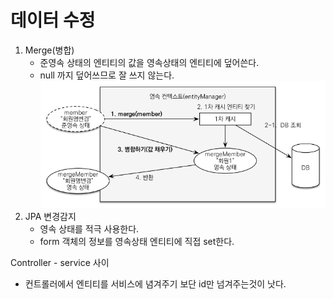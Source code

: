 데이터 수정
=========
1. Merge(병합)
   * 준영속 상태의 엔티티의 값을 영속상태의 엔티티에 덮어쓴다.
   * null 까지 덮어쓰므로 잘 쓰지 않는다.
    ![img.png](img.png)
2. JPA 변경감지
    * 영속 상태를 적극 사용한다.
    * form 객체의 정보를 영속상태 엔티티에 직접 set한다.

Controller - service 사이
* 컨트롤러에서 엔티티를 서비스에 념겨주기 보단 id만 넘겨주는것이 낫다.